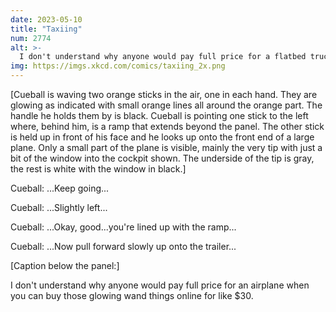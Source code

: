 ```yaml
---
date: 2023-05-10
title: "Taxiing"
num: 2774
alt: >-
  I don't understand why anyone would pay full price for a flatbed truck rental when you can buy 'DETOUR' signs online for like $10.
img: https://imgs.xkcd.com/comics/taxiing_2x.png
---
```

[Cueball is waving two orange sticks in the air, one in each hand. They are glowing as indicated with small orange lines all around the orange part. The handle he holds them by is black. Cueball is pointing one stick to the left where, behind him, is a ramp that extends beyond the panel. The other stick is held up in front of his face and he looks up onto the front end of a large plane. Only a small part of the plane is visible, mainly the very tip with just a bit of the window into the cockpit shown. The underside of the tip is gray, the rest is white with the window in black.]

Cueball: ...Keep going...

Cueball: ...Slightly left...

Cueball: ...Okay, good...you're lined up with the ramp...

Cueball: ...Now pull forward slowly up onto the trailer...

[Caption below the panel:]

I don't understand why anyone would pay full price for an airplane when you can buy those glowing wand things online for like $30.